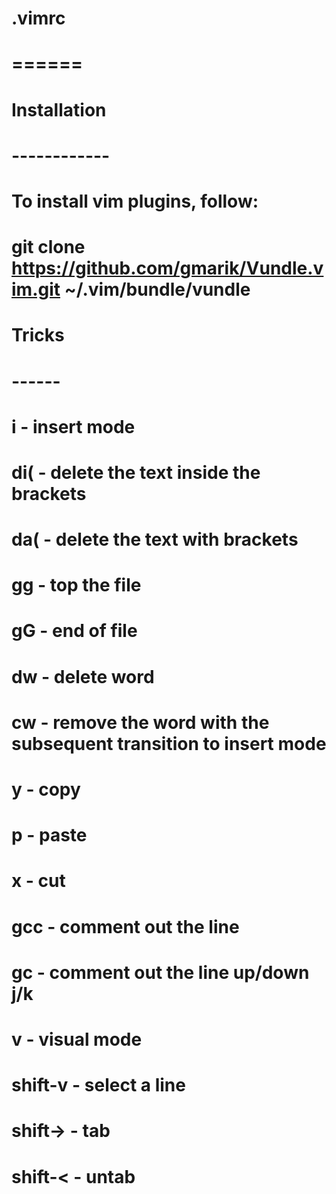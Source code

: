 # .vimrc
# ======
# Installation
# ------------
# To install vim plugins, follow:
# git clone https://github.com/gmarik/Vundle.vim.git ~/.vim/bundle/vundle
# 
# Tricks
# ------
# i - insert mode
# di( - delete the text inside the brackets
# da( - delete the text with brackets
# gg - top the file
# gG - end of file
# dw - delete word
# cw - remove the word with the subsequent transition to insert mode
# 
# y - copy
# p - paste
# x - cut
# 
# gcc - comment out the line
# gc - comment out the line up/down j/k
# 
# v - visual mode
# shift-v - select a line
# shift-> - tab
# shift-< - untab
